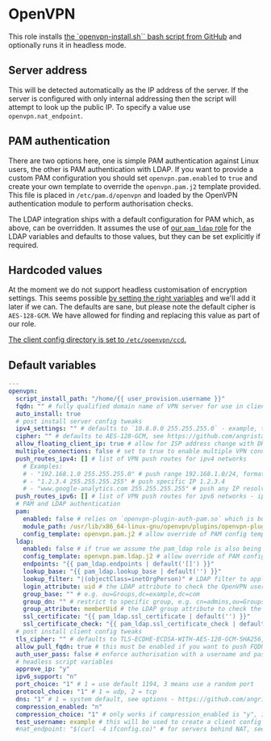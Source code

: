 # OpenVPN
This role installs [the `openvpn-install.sh`` bash script from GitHub](https://github.com/angristan/openvpn-install) and optionally runs it in headless mode.

## Server address
This will be detected automatically as the IP address of the server. If the server is configured with only internal addressing then the script will attempt to look up the public IP. To specify a value use `openvpn.nat_endpoint`.

## PAM authentication
There are two options here, one is simple PAM authentication against Linux users, the other is PAM authentication with LDAP. If you want to provide a custom PAM configuration you should set `openvpn.pam.enabled` to `true` and create your own template to override the `openvpn.pam.j2` template provided. This file is placed in `/etc/pam.d/openvpn` and loaded by the OpenVPN authentication module to perform authorisation checks.

The LDAP integration ships with a default configuration for PAM which, as above, can be overridden. It assumes the use of [our `pam_ldap` role](https://github.com/codeenigma/ce-provision/tree/2.x/roles/debian/pam_ldap) for the LDAP variables and defaults to those values, but they can be set explicitly if required.

## Hardcoded values
At the moment we do not support headless customisation of encryption settings. This seems possible [by setting the right variables](https://github.com/angristan/openvpn-install/blob/master/openvpn-install.sh#L392-L401) and we'll add it later if we can. The defaults are sane, but please note the default cipher is `AES-128-GCM`. We have allowed for finding and replacing this value as part of our role.

[The client config directory is set to `/etc/openvpn/ccd`.](https://github.com/angristan/openvpn-install/blob/master/openvpn-install.sh#L900C19-L900C35)

<!--ROLEVARS-->
## Default variables
```yaml
---
openvpn:
  script_install_path: "/home/{{ user_provision.username }}"
  fqdn: "" # fully qualified domain name of VPN server for use in client config, uses IP address if empty
  auto_install: true
  # post install server config tweaks
  ipv4_settings: "" # defaults to `10.8.0.0 255.255.255.0` - example, to use 192.168.140.0/24 set "192.168.140.0 255.255.255.0"
  cipher: "" # defaults to AES-128-GCM, see https://github.com/angristan/openvpn-install/blob/master/openvpn-install.sh#L404-L410
  allow_floating_client_ip: true # allow for ISP address change with DHCP (option float)
  multiple_connections: false # set to true to enable multiple VPN connections (option duplicate-cn)
  push_routes_ipv4: [] # list of VPN push routes for ipv4 networks
    # Examples:
    # - "192.168.1.0 255.255.255.0" # push range 192.168.1.0/24, format = "IP-address/range netmask"
    # - "1.2.3.4 255.255.255.255" # push specific IP 1.2.3.4
    # - "www.google-analytics.com 255.255.255.255" # push any IP resolving to www.google-analytics.com, must set allow_pull_fqdn to true
  push_routes_ipv6: [] # list of VPN push routes for ipv6 networks - ipv6_support must be "y"
  # PAM and LDAP authentication
  pam:
    enabled: false # relies on `openvpn-plugin-auth-pam.so` which is bundled with OpenVPN server for Debian
    module_path: /usr/lib/x86_64-linux-gnu/openvpn/plugins/openvpn-plugin-auth-pam.so # use `dpkg -L openvpn | grep '\bpam\b'` to discover the path
    config_template: openvpn.pam.j2 # allow override of PAM config template
  ldap:
    enabled: false # if true we assume the pam_ldap role is also being used on this server
    config_template: openvpn.pam.ldap.j2 # allow override of PAM config template for LDAP
    endpoints: "{{ pam_ldap.endpoints | default('[]') }}"
    lookup_base: "{{ pam_ldap.lookup_base | default('') }}"
    lookup_filter: "|(objectClass=inetOrgPerson)" # LDAP filter to apply to lookups
    login_attribute: uid # the LDAP attribute to check the OpenVPN username against
    group_base: "" # e.g. ou=Groups,dc=example,dc=com
    group_dn: "" # restrict to specific group, e.g. cn=admins,ou=Groups,dc=example,dc=com
    group_attribute: memberUid # the LDAP group attribute to check the OpenVPN username against
    ssl_certificate: "{{ pam_ldap.ssl_certificate | default('') }}"
    ssl_certificate_check: "{{ pam_ldap.ssl_certificate_check | default(true) }}"
  # post install client config tweaks
  tls_cipher: "" # defaults to TLS-ECDHE-ECDSA-WITH-AES-128-GCM-SHA256, see https://github.com/angristan/openvpn-install/blob/master/openvpn-install.sh#L486-L518
  allow_pull_fqdn: true # this must be enabled if you want to push FQDNs (option allow-pull-fqdn)
  auth_user_pass: false # enforce authorisation with a username and password - desired for LDAP authentication
  # headless script variables
  approve_ip: "y"
  ipv6_support: "n"
  port_choice: "1" # 1 = use default 1194, 3 means use a random port
  protocol_choice: "1" # 1 = udp, 2 = tcp
  dns: "1" # 1 = system default, see options - https://github.com/angristan/openvpn-install/blob/master/openvpn-install.sh#L314-L327
  compression_enabled: "n"
  compression_choice: "1" # only works if compression_enabled is "y", 1 = LZ4-v2, 2 = LZ4, 3 = LZ0
  test_username: example # this will be used to create a client config in the `script_install_path` location
  #nat_endpoint: "$(curl -4 ifconfig.co)" # for servers behind NAT, see https://github.com/angristan/openvpn-install?tab=readme-ov-file#headless-install

```

<!--ENDROLEVARS-->

